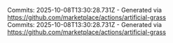 Commits: 2025-10-08T13:30:28.731Z - Generated via https://github.com/marketplace/actions/artificial-grass
<br>
Commits: 2025-10-08T13:30:28.731Z - Generated via https://github.com/marketplace/actions/artificial-grass
<br>
